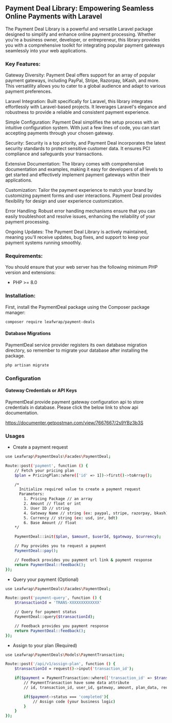 ## Payment Deal Library: Empowering Seamless Online Payments with Laravel

The Payment Deal Library is a powerful and versatile Laravel package designed to simplify and enhance online payment processing. Whether you're a business owner, developer, or entrepreneur, this library provides you with a comprehensive toolkit for integrating popular payment gateways seamlessly into your web applications.

### Key Features:

Gateway Diversity: Payment Deal offers support for an array of popular payment gateways, including PayPal, Stripe, Razorpay, bKash, and more. This versatility allows you to cater to a global audience and adapt to various payment preferences.

Laravel Integration: Built specifically for Laravel, this library integrates effortlessly with Laravel-based projects. It leverages Laravel's elegance and robustness to provide a reliable and consistent payment experience.

Simple Configuration: Payment Deal simplifies the setup process with an intuitive configuration system. With just a few lines of code, you can start accepting payments through your chosen gateway.

Security: Security is a top priority, and Payment Deal incorporates the latest security standards to protect sensitive customer data. It ensures PCI compliance and safeguards your transactions.

Extensive Documentation: The library comes with comprehensive documentation and examples, making it easy for developers of all levels to get started and effectively implement payment gateways within their applications.

Customization: Tailor the payment experience to match your brand by customizing payment forms and user interactions. Payment Deal provides flexibility for design and user experience customization.

Error Handling: Robust error handling mechanisms ensure that you can easily troubleshoot and resolve issues, enhancing the reliability of your payment processing.

Ongoing Updates: The Payment Deal Library is actively maintained, meaning you'll receive updates, bug fixes, and support to keep your payment systems running smoothly.

### Requirements:

You should ensure that your web server has the following minimum PHP version and extensions:

- PHP >= 8.0

### Installation:

First, install the PaymentDeal package using the Composer package manager:

```bash
composer require leafwrap/payment-deals
```

#### Database Migrations

PaymentDeal service provider registers its own database migration directory, so remember to migrate your database after installing the package.

```bash
php artisan migrate
```

### Configuration

#### Gateway Credentials or API Keys

PaymentDeal provide payment gateway configuration api to store credentials in database. Please click the below link to show api documentation.

https://documenter.getpostman.com/view/7667667/2s9YBz3b3S

### Usages

- Create a payment request

```bash
use Leafwrap\PaymentDeals\Facades\PaymentDeal;

Route::post('payment', function () {
    // Fetch your pricing plan
    $plan = PricingPlan::where(['id' => 1])->first()->toArray();

    /*
      Initialize required value to create a payment request
      Parameters:
        1. Pricing Package // an array
        2. Amount // float or int
        3. User ID // string
        4. Gateway Name // string (ex: paypal, stripe, razorpay, bkash)
        5. Currency // string (ex: usd, inr, bdt)
        6. Base Amount // float
    */

    PaymentDeal::init($plan, $amount, $userId, $gateway, $currency);

    // Pay provides you to request a payment
    PaymentDeal::pay();

    // Feedback provides you payment url link & payment response
    return PaymentDeal::feedback();
});
```

- Query your payment (Optional)

```bash
use Leafwrap\PaymentDeals\Facades\PaymentDeal;

Route::post('payment-query', function () {
    $transactionId = 'TRANS-XXXXXXXXXXXXX'

    // Query for payment status
    PaymentDeal::query($transactionId);

    // Feedback provides you payment response
    return PaymentDeal::feedback();
});
```

- Assign to your plan (Required)

```bash
use Leafwrap\PaymentDeals\Models\PaymentTransaction;

Route::post('/api/v1/assign-plan', function () {
    $transactionId = request()->input('transaction_id');

    if($payment = PaymentTransaction::where(['transaction_id' => $transactionId])->first()){
        // PaymentTransaction have some data attribute
        // id, transaction_id, user_id, gateway, amount, plan_data, request_payload, response_payload, status

        if($payment->status === 'completed'){
            // Assign code (your business logic)
        }
    }
});
```
